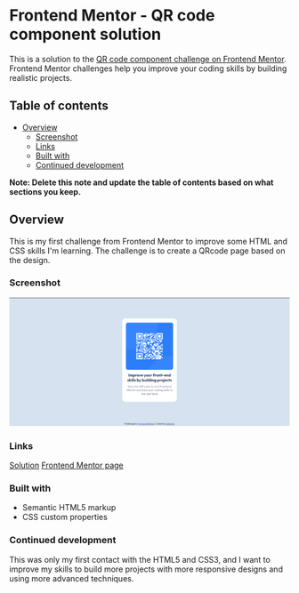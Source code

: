 # Frontend Mentor - QR code component solution

This is a solution to the [QR code component challenge on Frontend Mentor](https://www.frontendmentor.io/challenges/qr-code-component-iux_sIO_H). Frontend Mentor challenges help you improve your coding skills by building realistic projects. 

## Table of contents

- [Overview](#overview)
  - [Screenshot](#screenshot)
  - [Links](#links)
  - [Built with](#built-with)
  - [Continued development](#continued-development)

**Note: Delete this note and update the table of contents based on what sections you keep.**

## Overview
This is my first challenge from Frontend Mentor to improve some HTML and CSS skills I'm learning. 
The challenge is to create a QRcode page based on the design.

### Screenshot

![solution](./Screenshot.png)

### Links
[Solution](https://natashamantena.github.io/qr-code-component-main/)
[Frontend Mentor page](https://www.frontendmentor.io/profile/natashamantena)

### Built with

- Semantic HTML5 markup
- CSS custom properties


### Continued development

This was only my first contact with the HTML5 and CSS3, and I want to improve my skills to build more projects with more responsive designs and using more advanced techniques.

